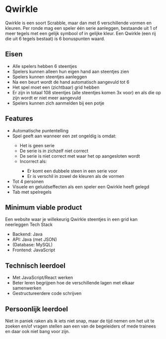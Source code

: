 <h1>Qwirkle</h1>

Qwirkle is een soort Scrabble, maar dan met 6 verschillende vormen en kleuren. Per ronde mag een speler één serie aanleggen, bestaande uit 1 of meer tegels met een gelijk symbool of in gelijke kleur. Een Qwirkle (een rij die uit 6 tegels bestaat) is 6 bonuspunten waard.

<h2>Eisen</h2>
<ul>
 <li>Alle spelers hebben 6 steentjes</li>
 <li>Spelers kunnen alleen hun eigen hand aan steentjes zien</li>
 <li>Spelers kunnen steentjes aanleggen</li>
 <li>Na een beurt wordt de hand automatisch aangevuld tot 6</li>
 <li>Het spel moet een (zichtbaar) grid hebben</li>
 <li>Er zijn in totaal 108 steentjes (alle steentjes komen 3x voor) en als die op zijn wordt er niet meer aangevuld</li>
 <li>Spelers kunnen zich aanmelden bij een potje</li>
</ul>

<h2>Features</h2>
<ul>
 <li>Automatische puntentelling</li>
 <li>Spel geeft aan wanneer een zet ongeldig is omdat:</li>
 <ul>
  <li>Het is geen serie</li>
  <li>De serie is in zichzelf niet correct</li>
  <li>De serie is niet correct met waar het op aangesloten wordt</li>
  <li>Incorrect als:</li>
  <ul>
   <li>Er komt een dubbele steen in een serie voor</li>
   <li>Er is verschil in zowel de kleuren als de vormen</li>
  </ul>
 </ul>
<li>Tot 4 personen</li>
 <li>Visuele en geluidseffecten als een speler een Qwirkle heeft gelegd</li>
 <li>Tab met spelregels</li>
</ul>

<h2>Minimum viable product</h2>
Een website waar je willekeurig Qwirkle steentjes in een grid kan neerleggen
Tech Stack
<ul>
 <li>Backend: Java</li>
 <li>API: Java (met JSON)</li>
 <li>(Database: MySQL)</li>
 <li>Frontend: JavaScript</li>
</ul>

<h2>Technisch leerdoel</h2>
<ul>
 <li>Met JavaScript/React werken</li>
 <li>Beter leren begrijpen hoe de verschillende lagen met elkaar samenwerken</li>
 <li>Gestructureerdere code schrijven</li>
</ul>

<h2>Persoonlijk leerdoel</h2>
Niet in paniek raken als ik iets niet snap, maar de tijd nemen om het uit te zoeken en/of vragen stellen aan een van de begeleiders of mede trainees en daar ook niet bang voor zijn.
